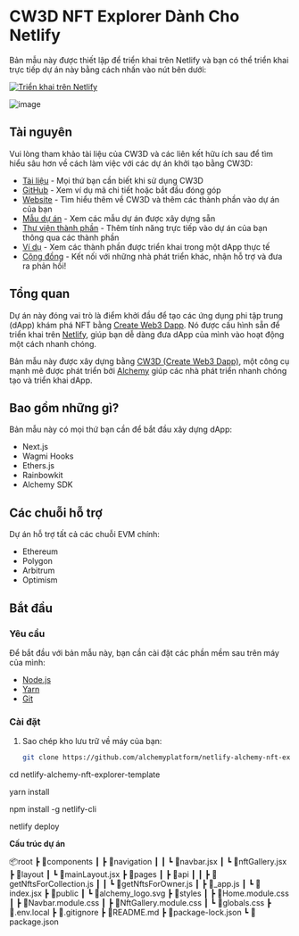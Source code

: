 # CW3D NFT Explorer Dành Cho Netlify

Bản mẫu này được thiết lập để triển khai trên Netlify và bạn có thể triển khai trực tiếp dự án này bằng cách nhấn vào nút bên dưới:

[![Triển khai trên Netlify](https://www.netlify.com/img/deploy/button.svg)](https://app.netlify.com/start/deploy?repository=https://github.com/alchemyplatform/netlify-alchemy-nft-explorer-template)

![image](https://user-images.githubusercontent.com/72762629/235919616-ba92fb9e-c171-4d7f-a928-862c80009075.png)

## Tài nguyên

Vui lòng tham khảo tài liệu của CW3D và các liên kết hữu ích sau để tìm hiểu sâu hơn về cách làm việc với các dự án khởi tạo bằng CW3D:

- [Tài liệu](https://docs.alchemy.com/docs/create-web3-dapp) - Mọi thứ bạn cần biết khi sử dụng CW3D
- [GitHub](https://github.com/alchemyplatform/create-web3-dapp) - Xem ví dụ mã chi tiết hoặc bắt đầu đóng góp
- [Website](https://createweb3dapp.alchemy.com) - Tìm hiểu thêm về CW3D và thêm các thành phần vào dự án của bạn
- [Mẫu dự án](https://createweb3dapp.alchemy.com/#templates) - Xem các mẫu dự án được xây dựng sẵn
- [Thư viện thành phần](https://createweb3dapp.alchemy.com/#components) - Thêm tính năng trực tiếp vào dự án của bạn thông qua các thành phần
- [Ví dụ](https://github.com/alchemyplatform/create-web3-dapp-examples) - Xem các thành phần được triển khai trong một dApp thực tế
- [Cộng đồng](https://t.me/createweb3dapp) - Kết nối với những nhà phát triển khác, nhận hỗ trợ và đưa ra phản hồi!

## Tổng quan

Dự án này đóng vai trò là điểm khởi đầu để tạo các ứng dụng phi tập trung (dApp) khám phá NFT bằng [Create Web3 Dapp](https://github.com/alchemyplatform/create-web3-dapp). Nó được cấu hình sẵn để triển khai trên [Netlify](https://www.netlify.com/), giúp bạn dễ dàng đưa dApp của mình vào hoạt động một cách nhanh chóng.

Bản mẫu này được xây dựng bằng [CW3D (Create Web3 Dapp)](https://github.com/alchemyplatform/create-web3-dapp), một công cụ mạnh mẽ được phát triển bởi [Alchemy](https://www.alchemy.com/) giúp các nhà phát triển nhanh chóng tạo và triển khai dApp.

## Bao gồm những gì?

Bản mẫu này có mọi thứ bạn cần để bắt đầu xây dựng dApp:

- Next.js
- Wagmi Hooks
- Ethers.js
- Rainbowkit
- Alchemy SDK

## Các chuỗi hỗ trợ

Dự án hỗ trợ tất cả các chuỗi EVM chính:

- Ethereum
- Polygon
- Arbitrum
- Optimism

## Bắt đầu

### Yêu cầu

Để bắt đầu với bản mẫu này, bạn cần cài đặt các phần mềm sau trên máy của mình:

- [Node.js](https://nodejs.org/)
- [Yarn](https://yarnpkg.com/)
- [Git](https://git-scm.com/)

### Cài đặt

1. Sao chép kho lưu trữ về máy của bạn:
   ```bash
   git clone https://github.com/alchemyplatform/netlify-alchemy-nft-explorer-template

cd netlify-alchemy-nft-explorer-template

yarn install

npm install -g netlify-cli

netlify deploy

**Cấu trúc dự án**

📦root
 ┣ 📂components
 ┃ ┣ 📂navigation
 ┃ ┃ ┗ 📜navbar.jsx
 ┃ ┗ 📜nftGallery.jsx
 ┣ 📂layout
 ┃ ┗ 📜mainLayout.jsx
 ┣ 📂pages
 ┃ ┣ 📂api
 ┃ ┃ ┣ 📜getNftsForCollection.js
 ┃ ┃ ┗ 📜getNftsForOwner.js
 ┃ ┣ 📜_app.js
 ┃ ┗ 📜index.jsx
 ┣ 📂public
 ┃ ┗ 📜alchemy_logo.svg
 ┣ 📂styles
 ┃ ┣ 📜Home.module.css
 ┃ ┣ 📜Navbar.module.css
 ┃ ┣ 📜NftGallery.module.css
 ┃ ┗ 📜globals.css
 ┣ 📜.env.local
 ┣ 📜.gitignore
 ┣ 📜README.md
 ┣ 📜package-lock.json
 ┗ 📜package.json

